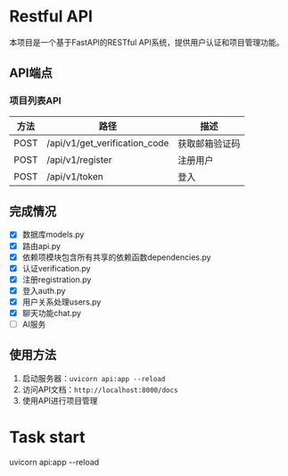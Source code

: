 # Restful API 

本项目是一个基于FastAPI的RESTful API系统，提供用户认证和项目管理功能。

## API端点

### 项目列表API

| 方法   | 路径                      | 描述                 |
|--------|---------------------------|---------------------|
| POST   | /api/v1/get_verification_code             | 获取邮箱验证码           |
| POST    | /api/v1/register             | 注册用户           |
| POST    | /api/v1/token            | 登入  


## 完成情况

- [x] 数据库models.py
- [x] 路由api.py
- [x] 依赖项模块包含所有共享的依赖函数dependencies.py
- [x] 认证verification.py
- [x] 注册registration.py
- [x] 登入auth.py
- [x] 用户关系处理users.py
- [x] 聊天功能chat.py
- [ ] AI服务

## 使用方法

1. 启动服务器：`uvicorn api:app --reload`
2. 访问API文档：`http://localhost:8000/docs`
3. 使用API进行项目管理

# Task start
uvicorn api:app --reload